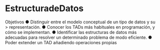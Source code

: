 # EstructuradeDatos

Objetivos
● Distinguir entre el modelo conceptual de un tipo de datos y su >
representación.
● Conocer los TADs más habituales en programación, y cómo se 
implementan.
● Identificar las estructuras de datos más adecuadas para resolver un 
determinado problema de modo eficiente.
● Poder extender un TAD añadiendo operaciones propias
